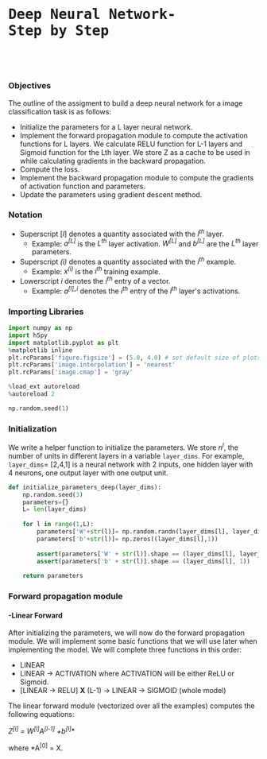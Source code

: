 # <pre>Deep Neural Network- Step by Step<pre>

### Objectives
<p> The outline of the assigment to build a deep neural network for a image classification task is as follows: <p>

* Initialize the parameters for a L layer neural network.
* Implement the forward propagation module to compute the activation functions for L layers. We calculate RELU function for L-1 layers and Sigmoid function for the Lth layer. We store Z as a cache to be used in while calculating gradients in the backward propagation.
* Compute the loss.
* Implement the backward propagation module to compute the gradients of activation function and parameters.
* Update the parameters using gradient descent method.

### Notation
- Superscript [*l*] denotes a quantity associated with the *l<sup>th</sup>* layer. 
    - Example: *a<sup>[L]</sup>* is the *L<sup>th</sup>* layer activation. *W<sup>[L]</sup>* and *b<sup>[L]</sup>* are the *L<sup>th</sup>* layer parameters.
- Superscript *(i)* denotes a quantity associated with the *i<sup>th</sup>* example. 
    - Example: *x<sup>(i)</sup>* is the *i<sup>th</sup>* training example.
- Lowerscript *i* denotes the *i<sup>th</sup>* entry of a vector.
    - Example: *a<sup>[l]_i</sup>* denotes the *i<sup>th</sup>* entry of the *l<sup>th</sup>* layer's activations.
    
### Importing Libraries
```python
import numpy as np
import h5py
import matplotlib.pyplot as plt
%matplotlib inline
plt.rcParams['figure.figsize'] = (5.0, 4.0) # set default size of plots
plt.rcParams['image.interpolation'] = 'nearest'
plt.rcParams['image.cmap'] = 'gray'

%load_ext autoreload
%autoreload 2

np.random.seed(1)
```

### Initialization
We write a helper function to initialize the parameters. 
We store *n<sup>l</sup>*, the number of units in different layers in a variable `layer_dims`. For example, `layer_dims`= [2,4,1] is a neural network with 2 inputs, one hidden layer with 4 neurons, one output layer with one output unit.

```python
def initialize_parameters_deep(layer_dims):
    np.random.seed(3)
    parameters={}
    L= len(layer_dims)
    
    for l in range(1,L):
        parameters['W'+str(l)]= np.random.randn(layer_dims[l], layer_dims[l-1])*0.01
        parameters['b'+str(l)]= np.zeros((layer_dims[l],1))
        
        assert(parameters['W' + str(l)].shape == (layer_dims[l], layer_dims[l-1]))
        assert(parameters['b' + str(l)].shape == (layer_dims[l], 1))
        
    return parameters
```
###  Forward propagation module

#### -Linear Forward 
After initializing the parameters, we will now do the forward propagation module. We will implement some basic functions that we will use later when implementing the model. We will complete three functions in this order:

- LINEAR
- LINEAR -> ACTIVATION where ACTIVATION will be either ReLU or Sigmoid. 
- [LINEAR -> RELU] **X** (L-1) -> LINEAR -> SIGMOID (whole model)

The linear forward module (vectorized over all the examples) computes the following equations:

*Z<sup>[l]</sup> = W<sup>[l]</sup>A<sup>[l-1]</sup> +b<sup>[l]</sup>**

where *A<sup>[0]</sup> = X. 
